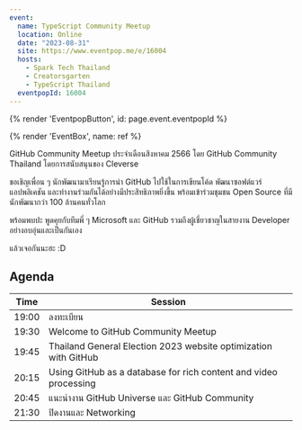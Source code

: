```yaml
---
event:
  name: TypeScript Community Meetup
  location: Online
  date: "2023-08-31"
  site: https://www.eventpop.me/e/16004
  hosts:
    - Spark Tech Thailand
    - Creatorsgarten
    - TypeScript Thailand
  eventpopId: 16004
---
```


{% render 'EventpopButton', id: page.event.eventpopId %}

{% render 'EventBox', name: ref %}

GitHub Community Meetup ประจำเดือนสิงหาคม 2566 โดย GitHub Community Thailand โดยการสนับสนุนของ Cleverse

ขอเชิญเพื่อน ๆ นักพัฒนามาเรียนรู้การนำ GitHub ไปใช้ในการเขียนโค้ด พัฒนาซอฟต์แวร์ แอปพลิเคชัน และทำงานร่วมกันได้อย่างมีประสิทธิภาพยิ่งขึ้น พร้อมเข้าร่วมชุมชน Open Source ที่มีนักพัฒนากว่า 100 ล้านคนทั่วโลก

พร้อมพบปะ พูดคุยกับทีมพี่ ๆ Microsoft และ GitHub รวมถึงผู้เชี่ยวชาญในสายงาน Developer อย่างอบอุ่นและเป็นกันเอง

แล้วเจอกันนะฮะ :D

## Agenda

| Time | Session |
| - | - |
| 19:00 | ลงทะเบียน |
| 19:30 | Welcome to GitHub Community Meetup |
| 19:45 | Thailand General Election 2023 website optimization with GitHub |
| 20:15 | Using GitHub as a database for rich content and video processing |
| 20:45 | แนะนำงาน GitHub Universe และ GitHub Community |
| 21:30 | ปิดงานและ Networking |
